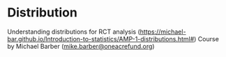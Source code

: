 # Distribution
Understanding distributions for RCT analysis (https://michael-bar.github.io/Introduction-to-statistics/AMP-1-distributions.html#)
Course by Michael Barber (mike.barber@oneacrefund.org)
